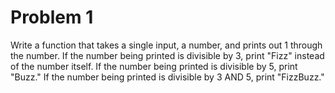 # Problem 1

Write a function that takes a single input, a number, and prints out 1 through the number. 
If the number being printed is divisible by 3, print "Fizz" instead of the number itself. 
If the number being printed is divisible by 5, print "Buzz." 
If the number being printed is divisible by 3 AND 5, print "FizzBuzz." 

